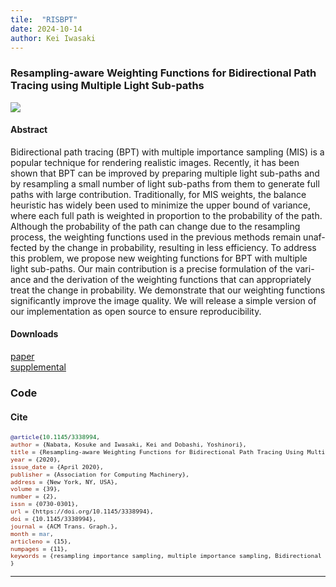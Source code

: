 ```yaml
---
tile:  "RISBPT"
date: 2024-10-14 
author: Kei Iwasaki
---
```

### Resampling-aware Weighting Functions for Bidirectional Path Tracing using Multiple Light Sub-paths

<img src="../img/tog2020.png">

#### Abstract
Bidirectional path tracing (BPT) with multiple importance sampling (MIS)
is a popular technique for rendering realistic images. Recently, it has been
shown that BPT can be improved by preparing multiple light sub-paths and
by resampling a small number of light sub-paths from them to generate full
paths with large contribution. Traditionally, for MIS weights, the balance
heuristic has widely been used to minimize the upper bound of variance,
where each full path is weighted in proportion to the probability of the
path. Although the probability of the path can change due to the resampling
process, the weighting functions used in the previous methods remain unaf-
fected by the change in probability, resulting in less efficiency. To address
this problem, we propose new weighting functions for BPT with multiple
light sub-paths. Our main contribution is a precise formulation of the vari-
ance and the derivation of the weighting functions that can appropriately
treat the change in probability. We demonstrate that our weighting functions
significantly improve the image quality. We will release a simple version of
our implementation as open source to ensure reproducibility.

#### Downloads
<i class="fa-solid fa-file-pdf"></i><a href="../pdf/tog2020.pdf">paper</a> <br>
<i class="fa-solid fa-file-pdf"></i><a href="../pdf/tog2020_supplemental.pdf">supplemental</a><br>

### Code

#### Cite
<span style="font-size:80%;">

``` bibtex
@article{10.1145/3338994,
author = {Nabata, Kosuke and Iwasaki, Kei and Dobashi, Yoshinori},
title = {Resampling-aware Weighting Functions for Bidirectional Path Tracing Using Multiple Light Sub-Paths},
year = {2020},
issue_date = {April 2020},
publisher = {Association for Computing Machinery},
address = {New York, NY, USA},
volume = {39},
number = {2},
issn = {0730-0301},
url = {https://doi.org/10.1145/3338994},
doi = {10.1145/3338994},
journal = {ACM Trans. Graph.},
month = mar,
articleno = {15},
numpages = {11},
keywords = {resampling importance sampling, multiple importance sampling, Bidirectional path tracing}
}
```

</span>


---
